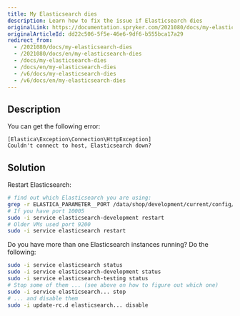 ```yaml
---
title: My Elasticsearch dies
description: Learn how to fix the issue if Elasticsearch dies
originalLink: https://documentation.spryker.com/2021080/docs/my-elasticsearch-dies
originalArticleId: dd22c506-5f5e-46e6-9df6-b555bca17a29
redirect_from:
  - /2021080/docs/my-elasticsearch-dies
  - /2021080/docs/en/my-elasticsearch-dies
  - /docs/my-elasticsearch-dies
  - /docs/en/my-elasticsearch-dies
  - /v6/docs/my-elasticsearch-dies
  - /v6/docs/en/my-elasticsearch-dies
---
```


## Description

You can get the following error:
```
[Elastica\Exception\Connection\HttpException]
Couldn't connect to host, Elasticsearch down?
```

## Solution

Restart Elasticsearch:

```bash
# find out which Elasticsearch you are using:
grep -r ELASTICA_PARAMETER__PORT /data/shop/development/current/config/Shared
# If you have port 10005
sudo -i service elasticsearch-development restart
# Older VMs used port 9200
sudo -i service elasticsearch restart
```

Do you have more than one Elasticsearch instances running? Do the following:

```bash
sudo -i service elasticsearch status
sudo -i service elasticsearch-development status
sudo -i service elasticsearch-testing status
# Stop some of them ... (see above on how to figure out which one)
sudo -i service elasticsearch... stop
# ... and disable them
sudo -i update-rc.d elasticsearch... disable
```
